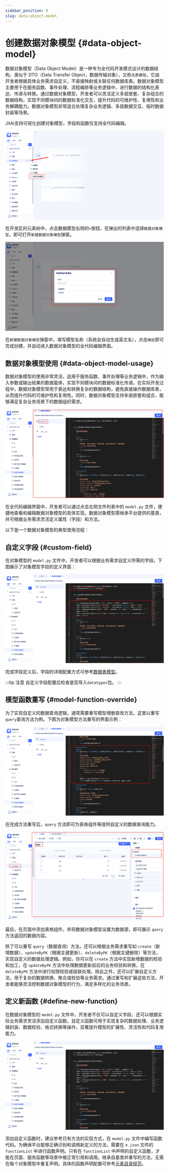 ```yaml
---
sidebar_position: 9
slug: data-object-model
---
```


# 创建数据对象模型 {#data-object-model}
数据对象模型（Data Object Model）是一种专为全代码开发模式设计的数据结构，类似于 DTO（Data Transfer Object，数据传输对象），又称`无表模型`。它由开发者根据具体业务需求自定义，不直接映射或关联任何数据库表。数据对象模型主要用于在服务函数、事件处理、流程编排等业务逻辑中，进行数据的结构化表达、传递与转换。通过数据对象模型，开发者可以灵活定义多层嵌套、复杂组合的数据结构，实现不同模块间的数据标准化交互，提升代码的可维护性、复用性和业务解耦能力。数据对象模型非常适合处理复杂业务逻辑、多层数据交互、临时数据封装等场景。

JitAi支持可视化创建对象模型，字段和函数仅支持全代码编辑。

![新建数据对象模型](./img/create-data-object-model.png)

在开发区的元素树中，点击数据模型右侧的`+`按钮，在弹出的列表中选择`数据对象模型`，即可打开`新建数据对象模型`弹窗。

![数据对象模型弹窗](./img/data-object-model-popup.png)

在`新建数据对象模型`弹窗中，填写模型名称（系统会自动生成英文名），点击`确定`即可完成创建，并自动进入数据对象模型的全代码编辑界面。

## 数据对象模型使用 {#data-object-model-usage}
数据对象模型的使用非常灵活，适用于服务函数、事件处理等业务逻辑中，作为输入参数或输出结果的数据载体，实现不同模块间的数据标准化传递。在实际开发过程中，数据对象模型常用于表达和转换复杂的数据结构，避免直接操作数据库表，从而提升代码的可维护性和复用性。同时，数据对象模型支持多层嵌套和组合，能够满足复杂业务场景下的数据组织需求。

![数据对象模型全代码](./img/data-object-model-full-code.png)

在全代码编辑界面中，开发者可以通过点击左侧文件列表中的 `model.py` 文件，便捷地查看和编辑数据对象模型的具体实现。数据对象模型需继承平台提供的基类，并可根据业务需求灵活定义属性（字段）和方法。

以下是一个数据对象模型的典型使用流程：

## 自定义字段 {#custom-field}
在对象模型的 `model.py` 文件中，开发者可以根据业务需求自定义所需的字段。下图展示了对象模型字段的定义界面：

![对象模型字段定义](./img/object-model-field-definition.png)

完成字段定义后，字段的详细配置方式可参考[数据表模型](./data-table-model#source-code-mode)。

:::tip 注意
自定义字段配置后检查是否导入`datatypes`包。
:::

## 模型函数重写 {#model-function-override}
为了实现自定义的数据查询逻辑，通常需要重写模型增删查改方法，这里以重写`query`查询方法为例。下图为对象模型方法重写的界面示例：

![对象模型方法重写](./img/object-model-method-override.png)

在完成方法重写后，`query` 方法即可为表格组件等提供自定义的数据查询能力。

![对象模型表格展示](./img/object-model-table-display.png)

最后，在页面中添加表格组件，并将数据对象模型设置为数据源，即可展示 `query` 方法返回的数据内容。

除了可以重写 `query`（数据查询）方法，还可以根据业务需求重写如 `create`（新增数据）、`updateByPK`（根据主键更新）、`deleteByPK`（根据主键删除）等方法，实现自定义的数据处理逻辑。例如，你可以在 `create` 方法中实现新增数据的校验和加工，在 `updateByPK` 方法中处理数据更新前后的业务校验和转换，在 `deleteByPK` 方法中进行权限校验或级联处理。除此之外，还可以扩展自定义方法，用于复杂的数据转换、聚合或校验等业务需求。通过重写和扩展这些方法，开发者能够灵活控制数据对象模型的行为，满足多样化的业务场景。

## 定义新函数 {#define-new-function}
在数据对象模型的 `model.py` 文件中，开发者不仅可以自定义字段，还可以根据实际业务需求灵活添加自定义函数。自定义函数可用于实现复杂的数据处理、业务逻辑封装、数据校验、格式转换等操作，显著提升模型的扩展性、灵活性和代码复用能力。

![新增函数](./img/data-object-model-add-function.gif)

添加自定义函数时，建议参考已有方法的实现方式，在 `model.py` 文件中编写函数代码。为确保平台能够正确识别和调用新定义的方法，需要在 `e.json` 文件的 `functionList` 中进行函数声明。只有在 `functionList` 中声明的自定义函数，才能在页面、服务函数等场景中被正常引用和调用。继承自基类并重写的方法，无需在每个对象模型中重复声明。具体的函数声明配置可参考[元素目录规范](../../reference/runtime-platform/JAAP#element-directory-specification)。